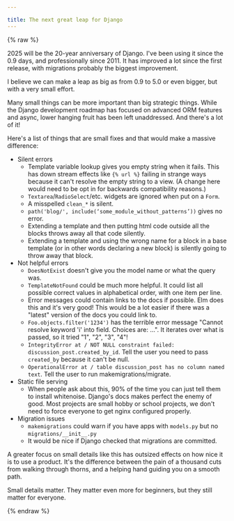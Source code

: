 ```yaml
---

title: The next great leap for Django 
---
```

{% raw %}

2025 will be the 20-year anniversary of Django. I've been using it since the 0.9 days, and professionally since 2011. It has improved a lot since the first release, with migrations probably the biggest improvement. 

I believe we can make a leap as big as from 0.9 to 5.0 or even bigger, but with a very small effort. 

Many small things can be more important than big strategic things. While the Django development roadmap has focused on advanced ORM features and async, lower hanging fruit has been left unaddressed. And there's a lot of it!

 Here's a list of things that are small fixes and that would make a massive difference:

- Silent errors 
    - Template variable lookup gives you empty string when it fails. This has down stream effects like `{% url %}` failing in strange ways because it can't resolve the empty string to a view. (A change here would need to be opt in for backwards compatibility reasons.)
    - `Textarea`/`RadioSelect`/etc. widgets are ignored when put on a `Form`. 
    - A misspelled `clean_*` is silent.
    - `path('blog/', include(‘some_module_without_patterns’))` gives no error.
    - Extending a template and then putting html code outside all the blocks throws away all that code silently. 
    - Extending a template and using the wrong name for a block in a base template (or in other words declaring a new block) is silently going to throw away that block.
- Not helpful errors
    - `DoesNotExist` doesn't give you the model name or what the query was.
    - `TemplateNotFound` could be much more helpful. It could list all possible correct values in alphabetical order, with one item per line.
    - Error messages could contain links to the docs if possible. Elm does this and it's very good! This would be a lot easier if there was a "latest" version of the docs you could link to. 
    - `Foo.objects.filter('1234')` has the terrible error message "Cannot resolve keyword 'i' into field. Choices are: ...". It iterates over what is passed, so it tried "1", "2", "3", "4"!
    - `IntegrityError at / NOT NULL constraint failed: discussion_post.created_by_id`. Tell the user you need to pass `created_by` because it can't be null.
    - `OperationalError at / table discussion_post has no column named text`. Tell the user to run makemigrations/migrate.
- Static file serving
    - When people ask about this, 90% of the time you can just tell them to install whitenoise. Django's docs makes perfect the enemy of good. Most projects are small hobby or school projects, we don't need to force everyone to get nginx configured properly.
- Migration issues
    - `makemigrations` could warn if you have apps with `models.py` but no `migrations/__init__.py`
    - It would be nice if Django checked that migrations are committed.

A greater focus on small details like this has outsized effects on how nice it is to use a product. It's the difference between the pain of a thousand cuts from walking through thorns, and a helping hand guiding you on a smooth path.

 Small details matter. They matter even more for beginners, but they still matter for everyone.

{% endraw %}
